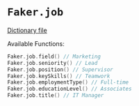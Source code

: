 # `Faker.job`

[Dictionary file](../src/main/resources/locales/en/job.yml)

Available Functions:  
```kotlin
Faker.job.field() // Marketing
Faker.job.seniority() // Lead
Faker.job.position() // Supervisor
Faker.job.keySkills() // Teamwork
Faker.job.employmentType() // Full-time
Faker.job.educationLevel() // Associates
Faker.job.title() // IT Manager
```
